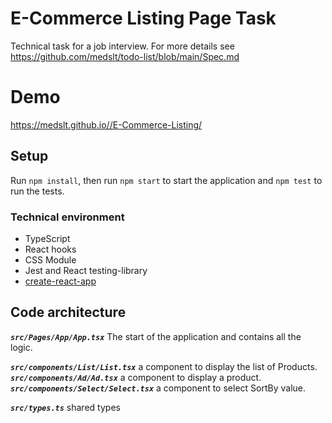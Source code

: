 # E-Commerce Listing Page Task
Technical task for a job interview. For more details see https://github.com/medslt/todo-list/blob/main/Spec.md

# Demo
https://medslt.github.io//E-Commerce-Listing/
## Setup
Run `npm install`, then run `npm start` to start the application and `npm test` to run the tests.


### Technical environment
- TypeScript
- React hooks
- CSS Module
- Jest and React testing-library
- [create-react-app](https://create-react-app.dev/)

## Code architecture

***`src/Pages/App/App.tsx`*** The start of the application and contains all the logic.

***`src/components/List/List.tsx`*** a component to display the list of Products.   
***`src/components/Ad/Ad.tsx`*** a component to display a product.   
***`src/components/Select/Select.tsx`*** a component to select SortBy value. 

***`src/types.ts`*** shared types 
